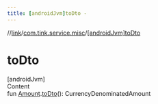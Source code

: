 ```yaml
---
title: [androidJvm]toDto -
---
```

//[link](../index.md)/[com.tink.service.misc](index.md)/[[androidJvm]toDto]([android-jvm]to-dto.md)



# toDto  
[androidJvm]  
Content  
fun [Amount](../com.tink.model.misc/[android-jvm]-amount/index.md).[toDto]([android-jvm]to-dto.md)(): CurrencyDenominatedAmount  



